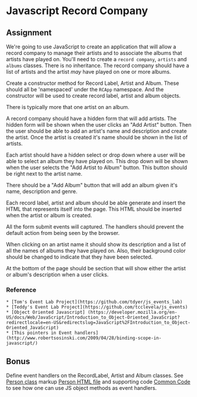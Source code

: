 # Javascript Record Company

## Assignment

We're going to use JavaScript to create an application that will allow
a record company to manage their artists and to associate the albums
that artists have played on. You'll need to create a `record
company`, `artists` and `albums` classes. There is no inheritance.
The record company should have a list of artists and the artist *may*
have played on one or more albums.

Create a constructor method for Record Label, Artist and Album. These
should all be 'namespaced' under the `RCApp` namespace. And the
constructor will be used to create record label, artist and album
objects.

There is typically more that one artist on an album. 

A record company should have a hidden form that will add artists. The
hidden form will be shown when the user clicks an "Add Artist"
button. Then the user should be able to add an artist's name and
description and create the artist. Once the artist is created it's
name should be shown in the list of artists.

Each artist should have a hidden select or drop down where a user will be
able to select an album they have played on. This drop down will be
shown when the user selects the "Add Artist to Album" button. This
button should be right next to the artist name.

There should be a "Add Album" button that will add an album given it's
name, description and genre.

Each record label, artist and album should be able generate and insert the
HTML that represents itself into the page. This HTML should be inserted
when the artist or album is created.

All the form submit events will captured. The handlers should prevent
the default action from being seen by the browser.

When clicking on an artist name it should show its description and a
list of all the names of albums they have played on. Also, their
background color should be changed to indicate that they have been
selected.

At the bottom of the page should be section that will show either the
artist or album's description when a user clicks.

### Reference
    * [Tom's Event Lab Project](https://github.com/tdyer/js_events_lab)
    * [Teddy's Event Lab Project](https://github.com/tcclevela/js_events)
    * [Object Oriented Javascript] (https://developer.mozilla.org/en-US/docs/Web/JavaScript/Introduction_to_Object-Oriented_JavaScript?redirectlocale=en-US&redirectslug=JavaScript%2FIntroduction_to_Object-Oriented_JavaScript)
    * [This pointers in Event handlers](http://www.robertsosinski.com/2009/04/28/binding-scope-in-javascript/)

## Bonus
Define event handlers on the  RecordLabel, Artist and Album
classes. See
[Person class](https://github.com/tdyer/js_events_lab/blob/master/src/person.js)
 markup
[Person HTML file](https://github.com/tdyer/js_events_lab/blob/master/event_this.html)
and supporting code [Common Code](https://github.com/tdyer/js_events_lab/blob/master/src/common_done.js)
to see how one can use JS object methods as event handlers. 



